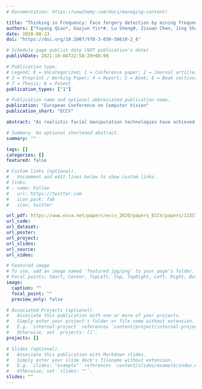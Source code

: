 ```yaml
---
# Documentation: https://wowchemy.com/docs/managing-content/

title: "Thinking in Frequency: Face forgery detection by mining frequency-aware clues"
authors: ["Yuyang Qian*, Guojun Yin*#, Lu Sheng#, Zixuan Chen, Jing Shao"]
date: 2020-08-23
doi: "https://doi.org/10.1007/978-3-030-58610-2_6"

# Schedule page publish date (NOT publication's date).
publishDate: 2021-10-04T22:58:20+08:00

# Publication type.
# Legend: 0 = Uncategorized; 1 = Conference paper; 2 = Journal article;
# 3 = Preprint / Working Paper; 4 = Report; 5 = Book; 6 = Book section;
# 7 = Thesis; 8 = Patent
publication_types: ["1"]

# Publication name and optional abbreviated publication name.
publication: "European Conference on Computer Vision"
publication_short: "ECCV"

abstract: "As realistic facial manipulation technologies have achieved remarkable progress, social concerns about potential malicious abuse of these technologies bring out an emerging research topic of face forgery detection. However, it is extremely challenging since recent advances are able to forge faces beyond the perception ability of human eyes, especially in compressed images and videos. We find that mining forgery patterns with the awareness of frequency could be a cure, as frequency provides a complementary viewpoint where either subtle forgery artifacts or compression errors could be well described. To introduce frequency into the face forgery detection, we propose a novel Frequency in Face Forgery Network (F  3 -Net), taking advantages of two different but complementary frequency-aware clues, 1) frequency-aware decomposed image components, and 2) local frequency statistics, to deeply mine the forgery patterns via our two-stream collaborative learning framework. We apply DCT as the applied frequency-domain transformation. Through comprehensive studies, we show that the proposed F  3 -Net significantly outperforms competing state-of-the-art methods on all compression qualities in the challenging FaceForensics++ dataset, especially wins a big lead upon low-quality media."

# Summary. An optional shortened abstract.
summary: ""

tags: []
categories: []
featured: false

# Custom links (optional).
#   Uncomment and edit lines below to show custom links.
# links:
# - name: Follow
#   url: https://twitter.com
#   icon_pack: fab
#   icon: twitter

url_pdf: https://www.ecva.net/papers/eccv_2020/papers_ECCV/papers/123570086.pdf
url_code:
url_dataset:
url_poster:
url_project:
url_slides:
url_source:
url_video:

# Featured image
# To use, add an image named `featured.jpg/png` to your page's folder. 
# Focal points: Smart, Center, TopLeft, Top, TopRight, Left, Right, BottomLeft, Bottom, BottomRight.
image:
  caption: ""
  focal_point: ""
  preview_only: false

# Associated Projects (optional).
#   Associate this publication with one or more of your projects.
#   Simply enter your project's folder or file name without extension.
#   E.g. `internal-project` references `content/project/internal-project/index.md`.
#   Otherwise, set `projects: []`.
projects: []

# Slides (optional).
#   Associate this publication with Markdown slides.
#   Simply enter your slide deck's filename without extension.
#   E.g. `slides: "example"` references `content/slides/example/index.md`.
#   Otherwise, set `slides: ""`.
slides: ""
---
```

